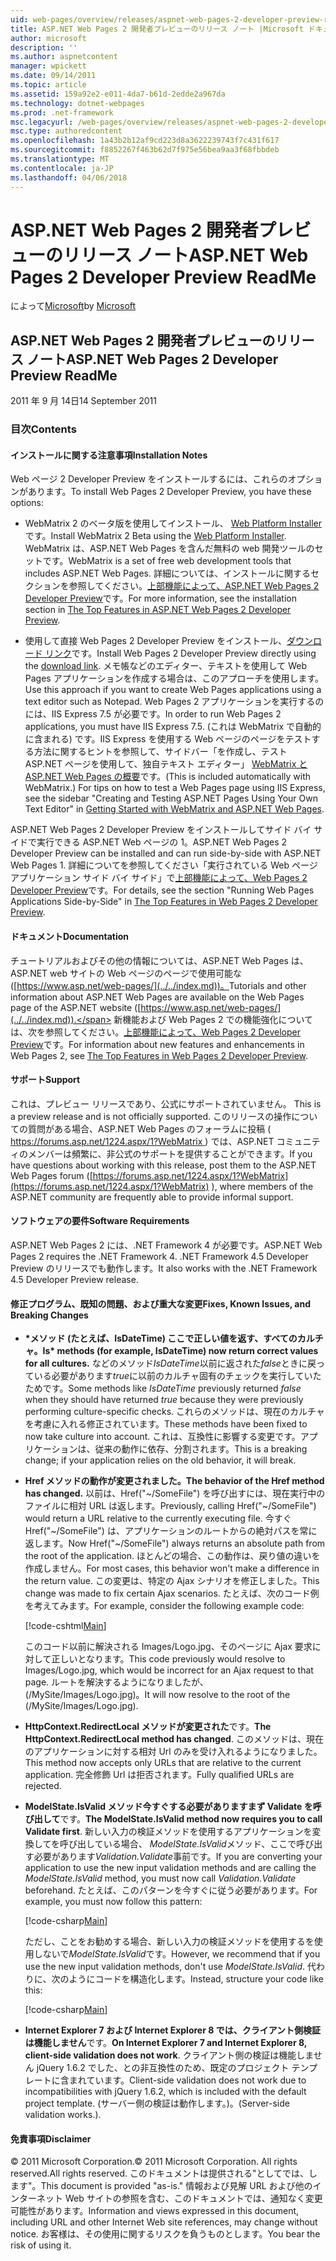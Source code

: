 ```yaml
---
uid: web-pages/overview/releases/aspnet-web-pages-2-developer-preview-readme
title: ASP.NET Web Pages 2 開発者プレビューのリリース ノート |Microsoft ドキュメント
author: microsoft
description: ''
ms.author: aspnetcontent
manager: wpickett
ms.date: 09/14/2011
ms.topic: article
ms.assetid: 159a92e2-e011-4da7-b61d-2edde2a967da
ms.technology: dotnet-webpages
ms.prod: .net-framework
msc.legacyurl: /web-pages/overview/releases/aspnet-web-pages-2-developer-preview-readme
msc.type: authoredcontent
ms.openlocfilehash: 1a43b2b12af9cd223d8a3622239743f7c431f617
ms.sourcegitcommit: f8852267f463b62d7f975e56bea9aa3f68fbbdeb
ms.translationtype: MT
ms.contentlocale: ja-JP
ms.lasthandoff: 04/06/2018
---
```

<a name="aspnet-web-pages-2-developer-preview-readme"></a><span data-ttu-id="74ba2-102">ASP.NET Web Pages 2 開発者プレビューのリリース ノート</span><span class="sxs-lookup"><span data-stu-id="74ba2-102">ASP.NET Web Pages 2 Developer Preview ReadMe</span></span>
====================
<span data-ttu-id="74ba2-103">によって[Microsoft](https://github.com/microsoft)</span><span class="sxs-lookup"><span data-stu-id="74ba2-103">by [Microsoft](https://github.com/microsoft)</span></span>

## <a name="aspnet-web-pages-2-developer-preview-readme"></a><span data-ttu-id="74ba2-104">ASP.NET Web Pages 2 開発者プレビューのリリース ノート</span><span class="sxs-lookup"><span data-stu-id="74ba2-104">ASP.NET Web Pages 2 Developer Preview ReadMe</span></span>

<span data-ttu-id="74ba2-105">2011 年 9 月 14日</span><span class="sxs-lookup"><span data-stu-id="74ba2-105">14 September 2011</span></span>

### <a name="contents"></a><span data-ttu-id="74ba2-106">目次</span><span class="sxs-lookup"><span data-stu-id="74ba2-106">Contents</span></span>

#### <a id="_Toc303701284"></a>  <span data-ttu-id="74ba2-107">インストールに関する注意事項</span><span class="sxs-lookup"><span data-stu-id="74ba2-107">Installation Notes</span></span>

<span data-ttu-id="74ba2-108">Web ページ 2 Developer Preview をインストールするには、これらのオプションがあります。</span><span class="sxs-lookup"><span data-stu-id="74ba2-108">To install Web Pages 2 Developer Preview, you have these options:</span></span>

- <span data-ttu-id="74ba2-109">WebMatrix 2 のベータ版を使用してインストール、 [Web Platform Installer](https://go.microsoft.com/fwlink/?LinkId=226883)です。</span><span class="sxs-lookup"><span data-stu-id="74ba2-109">Install WebMatrix 2 Beta using the [Web Platform Installer](https://go.microsoft.com/fwlink/?LinkId=226883).</span></span> <span data-ttu-id="74ba2-110">WebMatrix は、ASP.NET Web Pages を含んだ無料の web 開発ツールのセットです。</span><span class="sxs-lookup"><span data-stu-id="74ba2-110">WebMatrix is a set of free web development tools that includes ASP.NET Web Pages.</span></span> <span data-ttu-id="74ba2-111">詳細については、インストールに関するセクションを参照してください。[上部機能によって、ASP.NET Web Pages 2 Developer Preview](https://go.microsoft.com/fwlink/?LinkID=227824)です。</span><span class="sxs-lookup"><span data-stu-id="74ba2-111">For more information, see the installation section in [The Top Features in ASP.NET Web Pages 2 Developer Preview](https://go.microsoft.com/fwlink/?LinkID=227824).</span></span>

- <span data-ttu-id="74ba2-112">使用して直接 Web Pages 2 Developer Preview をインストール、[ダウンロード リンク](https://go.microsoft.com/fwlink/?LinkID=226335)です。</span><span class="sxs-lookup"><span data-stu-id="74ba2-112">Install Web Pages 2 Developer Preview directly using the [download link](https://go.microsoft.com/fwlink/?LinkID=226335).</span></span> <span data-ttu-id="74ba2-113">メモ帳などのエディター、テキストを使用して Web Pages アプリケーションを作成する場合は、このアプローチを使用します。</span><span class="sxs-lookup"><span data-stu-id="74ba2-113">Use this approach if you want to create Web Pages applications using a text editor such as Notepad.</span></span> <span data-ttu-id="74ba2-114">Web Pages 2 アプリケーションを実行するのには、IIS Express 7.5 が必要です。</span><span class="sxs-lookup"><span data-stu-id="74ba2-114">In order to run Web Pages 2 applications, you must have IIS Express 7.5.</span></span> <span data-ttu-id="74ba2-115">(これは WebMatrix で自動的に含まれる) です。IIS Express を使用する Web ページのページをテストする方法に関するヒントを参照して、サイドバー「を作成し、テスト ASP.NET ページを使用して、独自テキスト エディター」 [WebMatrix と ASP.NET Web Pages の概要](https://go.microsoft.com/fwlink/?LinkId=202889)です。</span><span class="sxs-lookup"><span data-stu-id="74ba2-115">(This is included automatically with WebMatrix.) For tips on how to test a Web Pages page using IIS Express, see the sidebar "Creating and Testing ASP.NET Pages Using Your Own Text Editor" in [Getting Started with WebMatrix and ASP.NET Web Pages](https://go.microsoft.com/fwlink/?LinkId=202889).</span></span>

<span data-ttu-id="74ba2-116">ASP.NET Web Pages 2 Developer Preview をインストールしてサイド バイ サイドで実行できる ASP.NET Web ページの 1。</span><span class="sxs-lookup"><span data-stu-id="74ba2-116">ASP.NET Web Pages 2 Developer Preview can be installed and can run side-by-side with ASP.NET Web Pages 1.</span></span> <a id="a"></a><span data-ttu-id="74ba2-117">詳細についてを参照してください「実行されている Web ページ アプリケーション サイド バイ サイド」で[上部機能によって、Web Pages 2 Developer Preview](https://go.microsoft.com/fwlink/?LinkID=227824)です。</span><span class="sxs-lookup"><span data-stu-id="74ba2-117">For details, see the section "Running Web Pages Applications Side-by-Side" in [The Top Features in Web Pages 2 Developer Preview](https://go.microsoft.com/fwlink/?LinkID=227824).</span></span>

#### <a id="_Toc303701285"></a>  <span data-ttu-id="74ba2-118">ドキュメント</span><span class="sxs-lookup"><span data-stu-id="74ba2-118">Documentation</span></span>

<span data-ttu-id="74ba2-119">チュートリアルおよびその他の情報については、ASP.NET Web Pages は、ASP.NET web サイトの Web ページのページで使用可能な ([https://www.asp.net/web-pages/](../../index.md))。</span><span class="sxs-lookup"><span data-stu-id="74ba2-119">Tutorials and other information about ASP.NET Web Pages are available on the Web Pages page of the ASP.NET website ([https://www.asp.net/web-pages/](../../index.md)).</span></span> <span data-ttu-id="74ba2-120">新機能および Web Pages 2 での機能強化については、次を参照してください。[上部機能によって、Web Pages 2 Developer Preview](https://go.microsoft.com/fwlink/?LinkID=227824)です。</span><span class="sxs-lookup"><span data-stu-id="74ba2-120">For information about new features and enhancements in Web Pages 2, see [The Top Features in Web Pages 2 Developer Preview](https://go.microsoft.com/fwlink/?LinkID=227824).</span></span>

#### <a id="_Toc303701286"></a>  <span data-ttu-id="74ba2-121">サポート</span><span class="sxs-lookup"><span data-stu-id="74ba2-121">Support</span></span>

<a id="_Toc209852135"></a><span data-ttu-id="74ba2-122"><a id="_Toc255833657"></a> これは、プレビュー リリースであり、公式にサポートされていません。</span><span class="sxs-lookup"><span data-stu-id="74ba2-122"><a id="_Toc255833657"></a> This is a preview release and is not officially supported.</span></span> <span data-ttu-id="74ba2-123">このリリースの操作についての質問がある場合、ASP.NET Web Pages のフォーラムに投稿 ([ https://forums.asp.net/1224.aspx/1?WebMatrix ](https://forums.asp.net/1224.aspx/1?WebMatrix) ) では、ASP.NET コミュニティのメンバーは頻繁に、非公式のサポートを提供することができます。</span><span class="sxs-lookup"><span data-stu-id="74ba2-123">If you have questions about working with this release, post them to the ASP.NET Web Pages forum ([https://forums.asp.net/1224.aspx/1?WebMatrix](https://forums.asp.net/1224.aspx/1?WebMatrix) ), where members of the ASP.NET community are frequently able to provide informal support.</span></span>

#### <a id="_Toc303701287"></a>  <span data-ttu-id="74ba2-124">ソフトウェアの要件</span><span class="sxs-lookup"><span data-stu-id="74ba2-124">Software Requirements</span></span>

<span data-ttu-id="74ba2-125">ASP.NET Web Pages 2 には、.NET Framework 4 が必要です。</span><span class="sxs-lookup"><span data-stu-id="74ba2-125">ASP.NET Web Pages 2 requires the .NET Framework 4.</span></span> <span data-ttu-id="74ba2-126">.NET Framework 4.5 Developer Preview のリリースでも動作します。</span><span class="sxs-lookup"><span data-stu-id="74ba2-126">It also works with the .NET Framework 4.5 Developer Preview release.</span></span>

<a id="_Toc303701288"></a><a id="_Breaking_Changes"></a>

#### <a name="fixes-known-issues-and-breaking-changes"></a><span data-ttu-id="74ba2-127">修正プログラム、既知の問題、および重大な変更</span><span class="sxs-lookup"><span data-stu-id="74ba2-127">Fixes, Known Issues, and Breaking Changes</span></span>

<a id="_Toc224729061"></a><a id="_Toc238051347"></a>

- <span data-ttu-id="74ba2-128">**\*メソッド (たとえば、IsDateTime) ここで正しい値を返す、すべてのカルチャ。**</span><span class="sxs-lookup"><span data-stu-id="74ba2-128">**Is\* methods (for example, IsDateTime) now return correct values for all cultures.**</span></span> <span data-ttu-id="74ba2-129">などのメソッド*IsDateTime*以前に返された*false*ときに戻っている必要があります*true*に以前のカルチャ固有のチェックを実行していたためです。</span><span class="sxs-lookup"><span data-stu-id="74ba2-129">Some methods like *IsDateTime* previously returned *false* when they should have returned *true* because they were previously performing culture-specific checks.</span></span> <span data-ttu-id="74ba2-130">これらのメソッドは、現在のカルチャを考慮に入れる修正されています。</span><span class="sxs-lookup"><span data-stu-id="74ba2-130">These methods have been fixed to now take culture into account.</span></span> <span data-ttu-id="74ba2-131">これは、互換性に影響する変更です。アプリケーションは、従来の動作に依存、分割されます。</span><span class="sxs-lookup"><span data-stu-id="74ba2-131">This is a breaking change; if your application relies on the old behavior, it will break.</span></span>
- <span data-ttu-id="74ba2-132">**Href メソッドの動作が変更されました。**</span><span class="sxs-lookup"><span data-stu-id="74ba2-132">**The behavior of the Href method has changed.**</span></span> <span data-ttu-id="74ba2-133">以前は、Href("~/SomeFile") を呼び出すには、現在実行中のファイルに相対 URL は返します。</span><span class="sxs-lookup"><span data-stu-id="74ba2-133">Previously, calling Href("~/SomeFile") would return a URL relative to the currently executing file.</span></span> <span data-ttu-id="74ba2-134">今すぐ Href("~/SomeFile") は、アプリケーションのルートからの絶対パスを常に返します。</span><span class="sxs-lookup"><span data-stu-id="74ba2-134">Now Href("~/SomeFile") always returns an absolute path from the root of the application.</span></span> <span data-ttu-id="74ba2-135">ほとんどの場合、この動作は、戻り値の違いを作成しません。</span><span class="sxs-lookup"><span data-stu-id="74ba2-135">For most cases, this behavior won't make a difference in the return value.</span></span> <span data-ttu-id="74ba2-136">この変更は、特定の Ajax シナリオを修正しました。</span><span class="sxs-lookup"><span data-stu-id="74ba2-136">This change was made to fix certain Ajax scenarios.</span></span> <span data-ttu-id="74ba2-137">たとえば、次のコード例を考えてみます。</span><span class="sxs-lookup"><span data-stu-id="74ba2-137">For example, consider the following example code:</span></span> 

    [!code-cshtml[Main](aspnet-web-pages-2-developer-preview-readme/samples/sample1.cshtml)]

    <span data-ttu-id="74ba2-138">このコード以前に解決される Images/Logo.jpg、そのページに Ajax 要求に対して正しいとなります。</span><span class="sxs-lookup"><span data-stu-id="74ba2-138">This code previously would resolve to Images/Logo.jpg, which would be incorrect for an Ajax request to that page.</span></span> <span data-ttu-id="74ba2-139">ルートを解決するようになりましたが、(/MySite/Images/Logo.jpg)。</span><span class="sxs-lookup"><span data-stu-id="74ba2-139">It will now resolve to the root of the (/MySite/Images/Logo.jpg).</span></span>
- <span data-ttu-id="74ba2-140">**HttpContext.RedirectLocal メソッドが変更された**です。</span><span class="sxs-lookup"><span data-stu-id="74ba2-140">**The HttpContext.RedirectLocal method has changed**.</span></span> <span data-ttu-id="74ba2-141">このメソッドは、現在のアプリケーションに対する相対 Url のみを受け入れるようになりました。</span><span class="sxs-lookup"><span data-stu-id="74ba2-141">This method now accepts only URLs that are relative to the current application.</span></span> <span data-ttu-id="74ba2-142">完全修飾 Url は拒否されます。</span><span class="sxs-lookup"><span data-stu-id="74ba2-142">Fully qualified URLs are rejected.</span></span>
- <span data-ttu-id="74ba2-143">**ModelState.IsValid メソッド今すぐする必要がありますまず Validate を呼び出して**です。</span><span class="sxs-lookup"><span data-stu-id="74ba2-143">**The ModelState.IsValid method now requires you to call Validate first**.</span></span> <span data-ttu-id="74ba2-144">新しい入力の検証メソッドを使用するアプリケーションを変換してを呼び出している場合、 *ModelState.IsValid*メソッド、ここで呼び出す必要があります*Validation.Validate*事前です。</span><span class="sxs-lookup"><span data-stu-id="74ba2-144">If you are converting your application to use the new input validation methods and are calling the *ModelState.IsValid* method, you must now call *Validation.Validate* beforehand.</span></span> <span data-ttu-id="74ba2-145">たとえば、このパターンを今すぐに従う必要があります。</span><span class="sxs-lookup"><span data-stu-id="74ba2-145">For example, you must now follow this pattern:</span></span> 

    [!code-csharp[Main](aspnet-web-pages-2-developer-preview-readme/samples/sample2.cs)]

  <span data-ttu-id="74ba2-146">ただし、ことをお勧めする場合、新しい入力の検証メソッドを使用するを使用しないで*ModelState.IsValid*です。</span><span class="sxs-lookup"><span data-stu-id="74ba2-146">However, we recommend that if you use the new input validation methods, don't use *ModelState.IsValid*.</span></span> <span data-ttu-id="74ba2-147">代わりに、次のようにコードを構造化します。</span><span class="sxs-lookup"><span data-stu-id="74ba2-147">Instead, structure your code like this:</span></span> 

    [!code-csharp[Main](aspnet-web-pages-2-developer-preview-readme/samples/sample3.cs)]
- <span data-ttu-id="74ba2-148">**Internet Explorer 7 および Internet Explorer 8 では、クライアント側検証は機能しません**です。</span><span class="sxs-lookup"><span data-stu-id="74ba2-148">**On Internet Explorer 7 and Internet Explorer 8, client-side validation does not work**.</span></span> <span data-ttu-id="74ba2-149">クライアント側の検証は機能しません jQuery 1.6.2 でした、との非互換性のため、既定のプロジェクト テンプレートに含まれています。</span><span class="sxs-lookup"><span data-stu-id="74ba2-149">Client-side validation does not work due to incompatibilities with jQuery 1.6.2, which is included with the default project template.</span></span> <span data-ttu-id="74ba2-150">(サーバー側の検証は動作します。)。</span><span class="sxs-lookup"><span data-stu-id="74ba2-150">(Server-side validation works.).</span></span>

#### <a id="_Toc303701289"></a>  <span data-ttu-id="74ba2-151">免責事項</span><span class="sxs-lookup"><span data-stu-id="74ba2-151">Disclaimer</span></span>

<span data-ttu-id="74ba2-152">© 2011 Microsoft Corporation.</span><span class="sxs-lookup"><span data-stu-id="74ba2-152">© 2011 Microsoft Corporation.</span></span> <span data-ttu-id="74ba2-153">All rights reserved.</span><span class="sxs-lookup"><span data-stu-id="74ba2-153">All rights reserved.</span></span> <span data-ttu-id="74ba2-154">このドキュメントは提供される"としてでは、します"。</span><span class="sxs-lookup"><span data-stu-id="74ba2-154">This document is provided "as-is."</span></span> <span data-ttu-id="74ba2-155">情報および見解 URL および他のインターネット Web サイトの参照を含む、このドキュメントでは、通知なく変更可能性があります。</span><span class="sxs-lookup"><span data-stu-id="74ba2-155">Information and views expressed in this document, including URL and other Internet Web site references, may change without notice.</span></span> <span data-ttu-id="74ba2-156">お客様は、その使用に関するリスクを負うものとします。</span><span class="sxs-lookup"><span data-stu-id="74ba2-156">You bear the risk of using it.</span></span>
